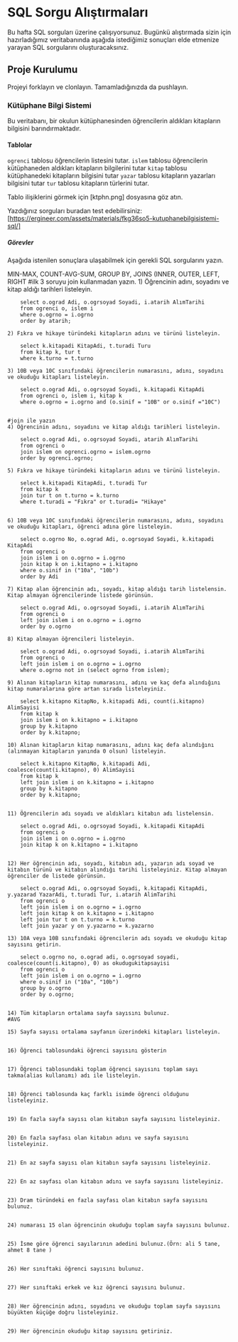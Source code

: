# SQL Sorgu Alıştırmaları

Bu hafta SQL sorguları üzerine çalışıyorsunuz. Bugünkü alıştırmada sizin için hazırladığımız veritabanında aşağıda istediğimiz sonuçları elde etmenize yarayan SQL sorgularını oluşturacaksınız.

## Proje Kurulumu
Projeyi forklayın ve clonlayın. Tamamladığınızda da pushlayın.

### Kütüphane Bilgi Sistemi

Bu veritabanı, bir okulun kütüphanesinden öğrencilerin aldıkları kitapların bilgisini barındırmaktadır.

#### Tablolar 
`ogrenci` tablosu öğrencilerin listesini tutar.
`islem` tablosu öğrencilerin kütüphaneden aldıkları kitapların bilgilerini tutar
`kitap` tablosu kütüphanedeki kitapların bilgisini tutar
`yazar` tablosu kitapların yazarları bilgisini tutar
`tur` tablosu kitapların türlerini tutar.

Tablo ilişiklerini görmek için [ktphn.png] dosyasına göz atın.

Yazdığınız sorguları buradan test edebilirsiniz: [https://ergineer.com/assets/materials/fkg36so5-kutuphanebilgisistemi-sql/]


##### Görevler
Aşağıda istenilen sonuçlara ulaşabilmek için gerekli SQL sorgularını yazın. 


MIN-MAX, COUNT-AVG-SUM, GROUP BY, JOINS (INNER, OUTER, LEFT, RIGHT
	#ilk 3 soruyu join kullanmadan yazın.
	1) Öğrencinin adını, soyadını ve kitap aldığı tarihleri listeleyin.
	
		select o.ograd Adi, o.ogrsoyad Soyadi, i.atarih AlımTarihi
		from ogrenci o, islem i
		where o.ogrno = i.ogrno
		order by atarih;
		
	2) Fıkra ve hikaye türündeki kitapların adını ve türünü listeleyin.
	
		select k.kitapadi KitapAdi, t.turadi Turu
		from kitap k, tur t
		where k.turno = t.turno
		
	3) 10B veya 10C sınıfındaki öğrencilerin numarasını, adını, soyadını ve okuduğu kitapları listeleyin.
	
	  	select o.ograd Adi, o.ogrsoyad Soyadi, k.kitapadi KitapAdi
		from ogrenci o, islem i, kitap k
		where o.ogrno = i.ogrno and (o.sinif = "10B" or o.sinif ="10C")
		
	
	#join ile yazın
	4) Öğrencinin adını, soyadını ve kitap aldığı tarihleri listeleyin.
		
		select o.ograd Adi, o.ogrsoyad Soyadi, atarih AlımTarihi
		from ogrenci o
		join islem on ogrenci.ogrno = islem.ogrno
		order by ogrenci.ogrno;
	
	5) Fıkra ve hikaye türündeki kitapların adını ve türünü listeleyin.
	
		select k.kitapadi KitapAdi, t.turadi Tur
		from kitap k
		join tur t on t.turno = k.turno
		where t.turadi = "Fıkra" or t.turadi= "Hikaye"
		
	
	6) 10B veya 10C sınıfındaki öğrencilerin numarasını, adını, soyadını ve okuduğu kitapları, öğrenci adına göre listeleyin.
	
		select o.ogrno No, o.ograd Adi, o.ogrsoyad Soyadi, k.kitapadi KitapAdi
		from ogrenci o
		join islem i on o.ogrno = i.ogrno
		join kitap k on i.kitapno = i.kitapno
		where o.sinif in ("10a", "10b")
        order by Adi
	
	7) Kitap alan öğrencinin adı, soyadı, kitap aldığı tarih listelensin. Kitap almayan öğrencilerinde listede görünsün.
		
	 	select o.ograd Adi, o.ogrsoyad Soyadi, i.atarih AlımTarihi
		from ogrenci o
		left join islem i on o.ogrno = i.ogrno
        order by o.ogrno
			
	8) Kitap almayan öğrencileri listeleyin.
	
		select o.ograd Adi, o.ogrsoyad Soyadi, i.atarih AlımTarihi
		from ogrenci o
		left join islem i on o.ogrno = i.ogrno
		where o.ogrno not in (select ogrno from islem);
	
	9) Alınan kitapların kitap numarasını, adını ve kaç defa alındığını kitap numaralarına göre artan sırada listeleyiniz.
		
		select k.kitapno KitapNo, k.kitapadi Adi, count(i.kitapno) AlimSayisi
		from kitap k
		join islem i on k.kitapno = i.kitapno
		group by k.kitapno
		order by k.kitapno;
		
	10) Alınan kitapların kitap numarasını, adını kaç defa alındığını (alınmayan kitapların yanında 0 olsun) listeleyin.
		
		select k.kitapno KitapNo, k.kitapadi Adi, coalesce(count(i.kitapno), 0) AlimSayisi
		from kitap k
		left join islem i on k.kitapno = i.kitapno
		group by k.kitapno
		order by k.kitapno;


	11) Öğrencilerin adı soyadı ve aldıkları kitabın adı listelensin.
	
		select o.ograd Adi, o.ogrsoyad Soyadi, k.kitapadi KitapAdi
		from ogrenci o
		join islem i on o.ogrno = i.ogrno
		join kitap k on k.kitapno = i.kitapno
		
	
	12) Her öğrencinin adı, soyadı, kitabın adı, yazarın adı soyad ve kitabın türünü ve kitabın alındığı tarihi listeleyiniz. Kitap almayan öğrenciler de listede görünsün.
	
		select o.ograd Adi, o.ogrsoyad Soyadi, k.kitapadi KitapAdi, y.yazarad YazarAdi, t.turadi Tur, i.atarih AlimTarihi
		from ogrenci o
		left join islem i on o.ogrno = i.ogrno
		left join kitap k on k.kitapno = i.kitapno
		left join tur t on t.turno = k.turno
		left join yazar y on y.yazarno = k.yazarno
	
	13) 10A veya 10B sınıfındaki öğrencilerin adı soyadı ve okuduğu kitap sayısını getirin.
		
		select o.ogrno no, o.ograd adi, o.ogrsoyad soyadi, coalesce(count(i.kitapno), 0) as okudugukitapsayisi
		from ogrenci o
		left join islem i on o.ogrno = i.ogrno
		where o.sinif in ("10a", "10b")
		group by o.ogrno
		order by o.ogrno;
		
	
	14) Tüm kitapların ortalama sayfa sayısını bulunuz.
	#AVG
	
	15) Sayfa sayısı ortalama sayfanın üzerindeki kitapları listeleyin.
	
	
	16) Öğrenci tablosundaki öğrenci sayısını gösterin
	
	
	17) Öğrenci tablosundaki toplam öğrenci sayısını toplam sayı takma(alias kullanımı) adı ile listeleyin.
	
	
	18) Öğrenci tablosunda kaç farklı isimde öğrenci olduğunu listeleyiniz.
	
	
	19) En fazla sayfa sayısı olan kitabın sayfa sayısını listeleyiniz.
	
	
	20) En fazla sayfası olan kitabın adını ve sayfa sayısını listeleyiniz.
	
	
	21) En az sayfa sayısı olan kitabın sayfa sayısını listeleyiniz.
	
	
	22) En az sayfası olan kitabın adını ve sayfa sayısını listeleyiniz.
	
	
	23) Dram türündeki en fazla sayfası olan kitabın sayfa sayısını bulunuz.
	
	
	24) numarası 15 olan öğrencinin okuduğu toplam sayfa sayısını bulunuz.
	
	
	25) İsme göre öğrenci sayılarının adedini bulunuz.(Örn: ali 5 tane, ahmet 8 tane )

	
	26) Her sınıftaki öğrenci sayısını bulunuz.
	
	
	27) Her sınıftaki erkek ve kız öğrenci sayısını bulunuz.
	
	
	28) Her öğrencinin adını, soyadını ve okuduğu toplam sayfa sayısını büyükten küçüğe doğru listeleyiniz.
	
	
	29) Her öğrencinin okuduğu kitap sayısını getiriniz.